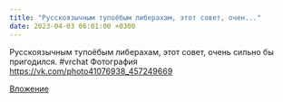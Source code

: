 ```yaml
---
title: "Русскоязычным тупоёбым либерахам, этот совет, очен..."
date: 2023-04-03 06:01:00 +0300
---
```


Русскоязычным тупоёбым либерахам, этот совет, очень сильно бы пригодился.
#vrchat
Фотография
https://vk.com/photo41076938_457249669

[Вложение](https://vk.com/photo41076938_457249669)
